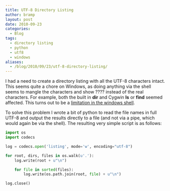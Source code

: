 ```yaml
---
title: UTF-8 Directory Listing
author: bramp
layout: post
date: 2010-09-23
categories:
  - Blog
tags:
  - directory listing
  - python
  - utf8
  - windows
aliases:
  - /blog/2010/09/23/utf-8-directory-listing/
---
```

I had a need to create a directory listing with all the UTF-8 characters intact. This seems quite a chore on Windows, as doing anything via the shell seems to mangle the characters and show ???? instead of the real characters. For example, both the built in **dir** and Cygwin **ls** or **find** seemed affected. This turns out to be a [limitation in the windows shell][1].

To solve this problem I wrote a bit of python to read the file names in full UTF-8 and output the results directly to a file (and not via a pipe, which would again be via the shell). The resulting very simple script is as follows:

```python
import os
import codecs

log = codecs.open('listing', mode='w', encoding="utf-8")

for root, dirs, files in os.walk(u'.'):
	log.write(root + u"\n")

	for file in sorted(files):
		log.write(os.path.join(root, file) + u"\n")

log.close()
```

 [1]: http://stackoverflow.com/questions/379240/is-there-a-windows-command-shell-that-will-display-unicode-characters
 
